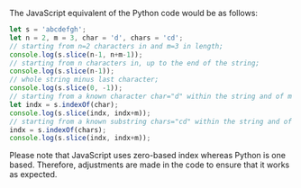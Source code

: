  The JavaScript equivalent of the Python code would be as follows:

```javascript
let s = 'abcdefgh';
let n = 2, m = 3, char = 'd', chars = 'cd';
// starting from n=2 characters in and m=3 in length;
console.log(s.slice(n-1, n+m-1));
// starting from n characters in, up to the end of the string;
console.log(s.slice(n-1));
// whole string minus last character;
console.log(s.slice(0, -1));
// starting from a known character char="d" within the string and of m length;
let indx = s.indexOf(char);
console.log(s.slice(indx, indx+m));
// starting from a known substring chars="cd" within the string and of m length. 
indx = s.indexOf(chars);
console.log(s.slice(indx, indx+m));
```
Please note that JavaScript uses zero-based index whereas Python is one based. Therefore, adjustments are made in the code to ensure that it works as expected.
